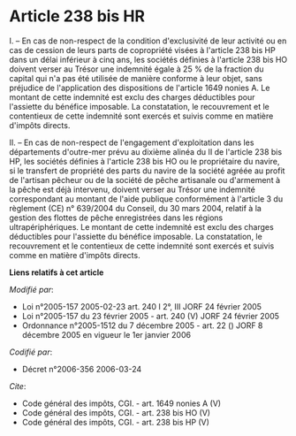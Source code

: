 # Article 238 bis HR

I. – En cas de non-respect de la condition d'exclusivité de leur activité ou en cas de cession de leurs parts de copropriété
visées à l'article 238 bis HP dans un délai inférieur à cinq ans, les sociétés définies à l'article 238 bis HO doivent verser
au Trésor une indemnité égale à 25 % de la fraction du capital qui n'a pas été utilisée de manière conforme à leur objet,
sans préjudice de l'application des dispositions de l'article 1649 nonies A. Le montant de cette indemnité est exclu des
charges déductibles pour l'assiette du bénéfice imposable. La constatation, le recouvrement et le contentieux de cette
indemnité sont exercés et suivis comme en matière d'impôts directs.

II. – En cas de non-respect de l'engagement d'exploitation dans les départements d'outre-mer prévu au dixième alinéa du II de
l'article 238 bis HP, les sociétés définies à l'article 238 bis HO ou le propriétaire du navire, si le transfert de propriété
des parts du navire de la société agréée au profit de l'artisan pêcheur ou de la société de pêche artisanale ou d'armement à
la pêche est déjà intervenu, doivent verser au Trésor une indemnité correspondant au montant de l'aide publique conformément
à l'article 3 du règlement (CE) n° 639/2004 du Conseil, du 30 mars 2004, relatif à la gestion des flottes de pêche
enregistrées dans les régions ultrapériphériques. Le montant de cette indemnité est exclu des charges déductibles pour
l'assiette du bénéfice imposable. La constatation, le recouvrement et le contentieux de cette indemnité sont exercés et
suivis comme en matière d'impôts directs.

**Liens relatifs à cet article**

_Modifié par_:

  - Loi n°2005-157 2005-02-23 art. 240 I 2°, III JORF 24 février 2005
  - Loi n°2005-157 du 23 février 2005 - art. 240 (V) JORF 24 février 2005
  - Ordonnance n°2005-1512 du 7 décembre 2005 - art. 22 () JORF 8 décembre 2005 en vigueur le 1er janvier 2006

_Codifié par_:

  - Décret n°2006-356 2006-03-24

_Cite_:

  - Code général des impôts, CGI. - art. 1649 nonies A (V)
  - Code général des impôts, CGI. - art. 238 bis HO (V)
  - Code général des impôts, CGI. - art. 238 bis HP (V)
